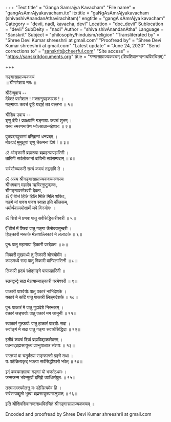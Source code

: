 +++
"Text title" = "Ganga Samrajya Kavacham"
"File name" = "gangAsAmrAjyakavacham.itx"
itxtitle = "gaNgAsAmrAjyakavacham (shivashivAnandanAthavirachitam)"
engtitle = "gangA sAmrAjya kavacham"
Category = "devii, nadI, kavacha, devI"
Location = "doc_devii"
Sublocation = "devii"
SubDeity = "nadI"
Author = "shiva shivAnandanAtha"
Language = "Sanskrit"
Subject = "philosophy/hinduism/religion"
"Transliterated by" = "Shree Devi Kumar shreeshrii at gmail.com"
"Proofread by" = "Shree Devi Kumar shreeshrii at gmail.com"
"Latest update" = "June 24, 2020"
"Send corrections to" = "sanskrit@cheerful.com"
"Site access" = "https://sanskritdocuments.org"
title = "गण्गासाम्राज्यकवचम् (शिवशिवानन्दनाथविरचितम्)"

+++
  
 गङ्गासाम्राज्यकवचं   
॥ श्रीगणेशाय नमः ॥  
  
श्रीदेव्युवाच --  
देवेश! परमेशान ! भक्तानुग्रहकारक ! ।  
गङ्गायाः कवचं ब्रूहि यद्यहं तव वल्लभा ॥ १॥  
  
श्रीशिव उवाच --  
शृणु देवि ! प्रवक्ष्यामि गङ्गायाः कवचं शुभम् ।  
यस्य स्मरणमात्रेण भवेत्साक्षान्महेश्वरः ॥ २॥  
  
पुत्रप्रदमपुत्राणां दरिद्राणां धनप्रदम् ।  
मोक्षप्रदं मुमुक्षूणां शृणु चैकमना प्रिये ! ॥ ३॥  
  
ॐ ओङ्कारी ब्रह्मरूपा ब्रह्महत्यापहारिणी ।  
तारिणी सर्वलोकानां दायिनी सर्वसम्पदाम् ॥ ४॥  
  
सर्वसौख्यकरी सत्यं कवचं तद्वदामि ते ।  
  
ॐ अस्य श्रीगङ्गासाम्राज्यकवचमन्त्रस्य  
श्रीभगवान् महादेव ऋषिरनुष्टुप्छन्दः,  
श्रीगङ्गापरमेश्वरी देवता,  
ॐ ऐं बीजं हिलि हिलि मिलि मिलि शक्तिः,  
गङ्गे मां पावय पावय स्वाहा इति कीलकम्,  
धर्मार्थकाममोक्षार्थे जपे विनयोगः ।  
  
ॐ शिरो मे प्रणवः पातु सर्वसिद्धिकरीश्वरी ॥ ५॥  
  
ऐँ बीजं में शिखां पातु गङ्गा त्रैलोक्यसुन्दरी ।  
ह्रिङ्कारी मस्तके मेऽव्याल्लिकारं मे ललाटके ॥ ६॥  
  
पुनः पातु महामाया हिकारी परदेवता ॥ ७॥  
  
मिकारी मुखमध्ये तु लिकारी श्रोत्रयोर्मम ।  
कण्ठमध्ये सदा पातु मिकारी वाग्विलासिनी ॥ ८॥  
  
लिकारी हृदयं रक्षेद्गङ्गे पापापहारिणी ॥  
  
स्तनद्वन्द्वे सदा मेऽव्यान्माङ्कारी परमेश्वरी ॥ ९॥  
  
पाकारी पार्श्वयोः पातु वकारं नाभिदेशके ।  
यकारं मे कटिं पातु पाकारी लिङ्गदेशके ॥ १०॥  
  
पुनः पाकारं मे पातु गुह्यदेशे निरन्तरम् ।  
वकारं जङ्घयोः पातु पकारं मम जानुनी ॥ ११॥  
  
स्वाकारं गुल्फयोः पातु हाकारं पादयोः सदा ।  
सर्वाङ्गं मे सदा पातु गङ्गा सवार्थसिद्धिदा ॥ १२॥  
  
इतीदं कवचं दिव्यं ब्रह्मविद्याकलेवरम् ।  
पठनाद्ब्रह्मसायुज्यं प्राप्नुयान्नात्र संशयः ॥ १३॥  
  
सप्तम्यां वा चतुर्दश्यां सङ्क्रान्तौ ग्रहणे तथा ।  
यः पठेन्नित्यकृद् भक्त्या सर्वसिद्धीश्वरो भवेत् ॥ १४॥  
  
इदं कवचमज्ञात्वा गङ्गां यो भजतेऽधमः ।  
जन्मजन्म भवेन्मूर्खो दरिद्रो व्याधिसंयुतः ॥ १५॥  
  
तस्मादवश्यमेतत्तु यः पठेन्नित्यमेव हि ।  
सर्वसम्पद्युतो भूत्वा ब्रह्मसायुज्यमाप्नुयात् ॥ १६॥  
  
इति श्रीशिवशिवानन्दनाथविरचितं श्रीगङ्गासाम्राज्यकवचम् ।  
  
  
Encoded and proofread by Shree Devi Kumar shreeshrii at gmail.com  
  

